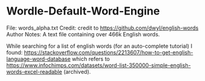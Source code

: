 # Wordle-Default-Word-Engine



File: words_alpha.txt
Credit: credit to https://github.com/dwyl/english-words
Author Notes:
A text file containing over 466k English words.

While searching for a list of english words (for an auto-complete tutorial) I found: https://stackoverflow.com/questions/2213607/how-to-get-english-language-word-database which refers to https://www.infochimps.com/datasets/word-list-350000-simple-english-words-excel-readable (archived).
